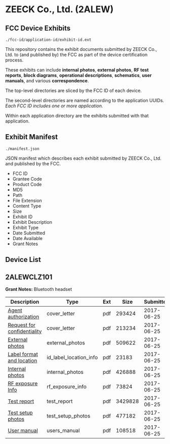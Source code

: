 # ZEECK Co., Ltd. (2ALEW)
## FCC Device Exhibits

```
./fcc-id/application-id/exhibit-id.ext
```

This repository contains the exhibit documents submitted by ZEECK Co., Ltd. to (and published by) the FCC as part of the device certification process.

These exhibits can include **internal photos**, **external photos**, **RF test reports**, **block diagrams**, **operational descriptions**, **schematics**, **user manuals**, and various **correspondence**.

The top-level directories are sliced by the FCC ID of each device.

The second-level directories are named according to the application UUIDs. *Each FCC ID includes one or more application.*

Within each application directory are the exhibits submitted with that application. 

## Exhibit Manifest

```
./manifest.json
```

JSON manifest which describes each exhibit submitted by ZEECK Co., Ltd. and published by the FCC.

- FCC ID
- Grantee Code
- Product Code
- MD5
- Path
- File Extension
- Content Type
- Size
- Exhibit ID
- Exhibit Description
- Exhibit Type
- Date Submitted
- Date Available
- Grant Notes

## Device List
## 2ALEWCLZ101
**Grant Notes:** Bluetooth headset

| Description | Type | Ext | Size | Submitted | Available |
| ----------- | ---- | --- | ---- | --------- | --------- |
| [Agent authorization](2ALEWCLZ101/8dc3b7bb8dd9d4e632345ddd640e7b10/3438880.pdf) | cover_letter | pdf | 293424 | 2017-06-25 | 2017-07-11 |
| [Request for confidentiality](2ALEWCLZ101/8dc3b7bb8dd9d4e632345ddd640e7b10/3438881.pdf) | cover_letter | pdf | 213234 | 2017-06-25 | 2017-07-11 |
| [External photos](2ALEWCLZ101/8dc3b7bb8dd9d4e632345ddd640e7b10/3438882.pdf) | external_photos | pdf | 509622 | 2017-06-25 | 2017-07-11 |
| [Label format and location](2ALEWCLZ101/8dc3b7bb8dd9d4e632345ddd640e7b10/3438884.pdf) | id_label_location_info | pdf | 23183 | 2017-06-25 | 2017-07-11 |
| [Internal photos](2ALEWCLZ101/8dc3b7bb8dd9d4e632345ddd640e7b10/3438883.pdf) | internal_photos | pdf | 426888 | 2017-06-25 | 2017-07-11 |
| [RF exposure Info](2ALEWCLZ101/8dc3b7bb8dd9d4e632345ddd640e7b10/3438890.pdf) | rf_exposure_info | pdf | 73824 | 2017-06-25 | 2017-07-11 |
| [Test report](2ALEWCLZ101/8dc3b7bb8dd9d4e632345ddd640e7b10/3438889.pdf) | test_report | pdf | 3429828 | 2017-06-25 | 2017-07-11 |
| [Test setup photos](2ALEWCLZ101/8dc3b7bb8dd9d4e632345ddd640e7b10/3438891.pdf) | test_setup_photos | pdf | 477182 | 2017-06-25 | 2017-07-11 |
| [User manual](2ALEWCLZ101/8dc3b7bb8dd9d4e632345ddd640e7b10/3438885.pdf) | users_manual | pdf | 108518 | 2017-06-25 | 2017-07-11 |
